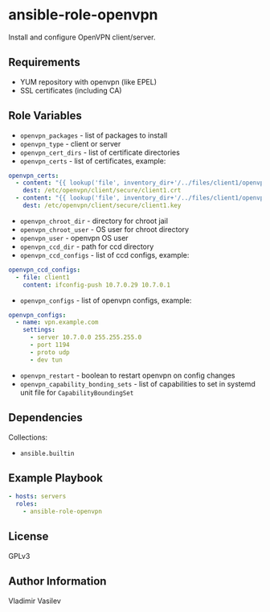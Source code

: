 ansible-role-openvpn
=========

Install and configure OpenVPN client/server.

Requirements
------------

* YUM repository with openvpn (like EPEL)
* SSL certificates (including CA)

Role Variables
--------------

* `openvpn_packages` - list of packages to install
* `openvpn_type` - client or server
* `openvpn_cert_dirs` - list of certificate directories
* `openvpn_certs` - list of certificates, example:

```yaml
openvpn_certs:
  - content: "{{ lookup('file', inventory_dir+'/../files/client1/openvpn/client1.crt') }}"
    dest: /etc/openvpn/client/secure/client1.crt
  - content: "{{ lookup('file', inventory_dir+'/../files/client1/openvpn/client1.key') }}"
    dest: /etc/openvpn/client/secure/client1.key
```

* `openvpn_chroot_dir` - directory for chroot jail
* `openvpn_chroot_user` - OS user for chroot directory
* `openvpn_user` - openvpn OS user
* `openvpn_ccd_dir` - path for ccd directory
* `openvpn_ccd_configs` - list of ccd configs, example:

```yaml
openvpn_ccd_configs:
  - file: client1
    content: ifconfig-push 10.7.0.29 10.7.0.1
```

* `openvpn_configs` - list of openvpn configs, example:

```yaml
openvpn_configs:
  - name: vpn.example.com
    settings:
      - server 10.7.0.0 255.255.255.0
      - port 1194
      - proto udp
      - dev tun
```

* `openvpn_restart` - boolean to restart openvpn on config changes
* `openvpn_capability_bonding_sets` - list of capabilities to set in systemd unit file for `CapabilityBoundingSet`

Dependencies
------------

Collections:

* `ansible.builtin`

Example Playbook
----------------

```yaml
- hosts: servers
  roles:
    - ansible-role-openvpn
```

License
-------

GPLv3

Author Information
------------------

Vladimir Vasilev
